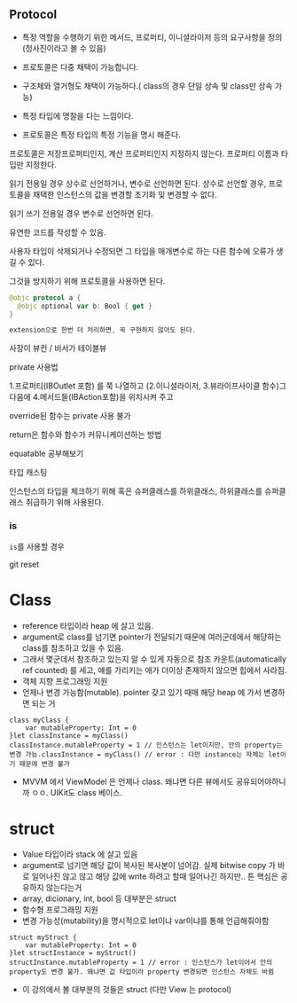 ## Protocol

- 특정 역할을 수행하기 위한 메서드, 프로퍼티, 이니셜라이저 등의 요구사항을 정의 (청사진이라고 볼 수 있음)

- 프로토콜은 다중 채택이 가능합니다.

- 구조체와 열거형도 채택이 가능하다.( class의 경우 단일 상속 및 class만 상속 가능)
- 특정 타입에 명찰을 다는 느낌이다.
- 프로토콜은 특정 타입의 특정 기능을 명시 해준다.



프로토콜은 저장프로퍼티인지, 계산 프로퍼티인지 지정하지 않는다. 프로퍼티 이름과 타입만 지정한다.

읽기 전용일 경우 상수로 선언하거나, 변수로 선언하면 된다. 상수로 선언할 경우, 프로토콜을 채택한 인스턴스의 값을 변경할 초기화 및 변경할 수 없다.

 읽기 쓰기 전용일 경우 변수로 선언하면 된다.



유연한 코드를 작성할 수 있음.

사용자 타입이 삭제되거나 수정되면 그 타입을 매개변수로 하는 다른 함수에 오류가 생길 수 있다. 

그것을 방지하기 위해 프로토콜을 사용하면 된다. 



```swift
@objc protocol a {
  @objc optional var b: Bool { get }
}

extension으로 한번 더 처리하면, 꼭 구현하지 않아도 된다. 
```



사장이 뷰컨 / 비서가 테이블뷰



private 사용법



1.프로퍼티(IBOutlet 포함) 를 쭉 나열하고 (2.이니셜라이저, 3.뷰라이프사이클 함수)그 다음에 4.메서드들(IBAction포함)을 위치시켜 주고



override된 함수는 private 사용 불가 



return은 함수와 함수가 커뮤니케이션하는 방법

equatable 공부해보기 



타입 캐스팅 

인스턴스의 타입을 체크하기 위해 혹은 슈퍼클래스를 하위클래스, 하위클래스를 슈퍼클래스 취급하기 위해 사용된다. 

### is

```is```를 사용할 경우 



git reset





# Class

- reference 타입이라 heap 에 살고 있음.
- argument로 class를 넘기면 pointer가 전달되기 때문에 여러군데에서 해당하는 class를 참조하고 있을 수 있음.
- 그래서 몇군데서 참조하고 있는지 알 수 있게 자동으로 참조 카운트(automatically ref counted) 를 세고, 얘를 가리키는 애가 더이상 존재하지 않으면 힙에서 사라짐.
- 객체 지향 프로그래밍 지원
- 언제나 변경 가능함(mutable). pointer 갖고 있기 때매 해당 heap 에 가서 변경하면 되는 거

```
class myClass {
    var mutableProperty: Int = 0
}let classInstance = myClass()
classInstance.mutableProperty = 1 // 인스턴스는 let이지만, 안의 property는 변경 가능.classInstance = myClass() // error : 다만 instance는 자체는 let이기 때문에 변경 불가
```

- MVVM 에서 ViewModel 은 언제나 class. 왜냐면 다른 뷰에서도 공유되어야하니까 ㅇㅇ. UIKit도 class 베이스.

# struct

- Value 타입이라 stack 에 살고 있음
- argument로 넘기면 해당 값이 복사된 복사본이 넘어감. 실제 bitwise copy 가 바로 일어나진 않고 않고 해당 값에 write 하려고 할때 일어나긴 하지만.. 튼 핵심은 공유하지 않는다는거
- array, dicionary, int, bool 등 대부분은 struct
- 함수형 프로그래밍 지원
- 변경 가능성(mutability)을 명시적으로 let이냐 var이냐를 통해 언급해줘야함

```
struct myStruct {
    var mutableProperty: Int = 0
}let structInstance = myStruct()
structInstance.mutableProperty = 1 // error : 인스턴스가 let이어서 안의 property도 변경 불가. 왜냐면 값 타입이라 property 변경되면 인스턴스 자체도 바뀜
```

- 이 강의에서 볼 대부분의 것들은 struct (다만 View 는 protocol)
